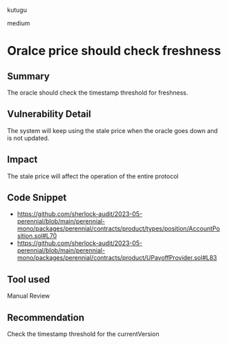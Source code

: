 kutugu

medium

# Oralce price should check freshness

## Summary

The oracle should check the timestamp threshold for freshness.

## Vulnerability Detail

The system will keep using the stale price when the oracle goes down and is not updated.  

## Impact

The stale price will affect the operation of the entire protocol

## Code Snippet

- https://github.com/sherlock-audit/2023-05-perennial/blob/main/perennial-mono/packages/perennial/contracts/product/types/position/AccountPosition.sol#L70
- https://github.com/sherlock-audit/2023-05-perennial/blob/main/perennial-mono/packages/perennial/contracts/product/UPayoffProvider.sol#L83

## Tool used

Manual Review

## Recommendation

Check the timestamp threshold for the currentVersion